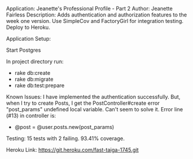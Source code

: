 Application:  Jeanette's Professional Profile - Part 2
Author: Jeanette Fairless
Description:  Adds authentication and authorization features to the
week one version.  Use SimpleCov and FactoryGirl for integration
testing. Deploy to Heroku.

Application Setup:

Start Postgres

In project directory run:
- rake db:create
- rake db:migrate
- rake db:test:prepare

Known Issues:  I have implemented the authentication successfully.  But,
when I try to create Posts, I get the PostController#create error
"post_params" undefined local variable.  Can't seem to solve it.  Error
line (#13) in controller is:

- @post = @user.posts.new(post_params)

Testing: 15 tests with 2 failing.  93.41% coverage.

Heroku Link:  https://git.heroku.com/fast-taiga-1745.git
